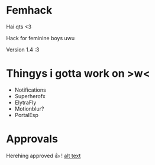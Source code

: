 # Femhack

Hai qts <3

Hack for feminine boys uwu

Version 1.4 :3

# Thingys i gotta work on >w<

* Notifications
* Superherofx
* ElytraFly
* Motionblur?
* PortalEsp

# Approvals

Herehing approved 👍 
! [alt text](https://cdn.discordapp.com/attachments/713263100794503198/1053219917656236063/image.png)
